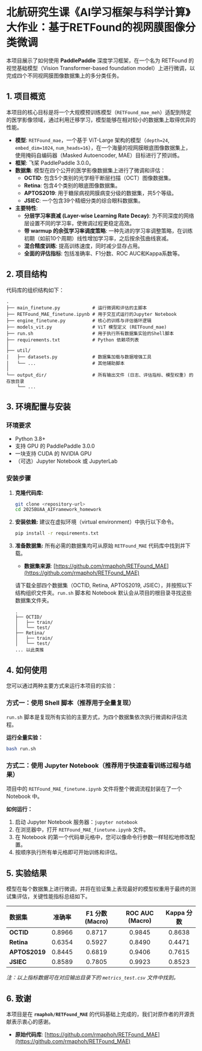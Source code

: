 # 北航研究生课《AI学习框架与科学计算》大作业：基于RETFound的视网膜图像分类微调

本项目展示了如何使用 **PaddlePaddle** 深度学习框架，在一个名为 RETFound 的视觉基础模型（Vision Transformer-based foundation model）上进行微调，以完成四个不同视网膜图像数据集上的多分类任务。

## 1. 项目概览

本项目的核心目标是将一个大规模预训练模型（`RETFound_mae_meh`）适配到特定的医学影像领域，通过利用迁移学习，模型能够在相对较小的数据集上取得优异的性能。

- **模型**: `RETFound_mae`，一个基于 ViT-Large 架构的模型（`depth=24`, `embed_dim=1024`, `num_heads=16`），在一个海量的视网膜眼底图像数据集上，使用掩码自编码器（Masked Autoencoder, MAE）目标进行了预训练。
- **框架**: 飞桨 PaddlePaddle 3.0.0。
- **数据集**: 模型在四个公开的医学影像数据集上进行了微调和评估：
    - **OCTID**: 包含5个类别的光学相干断层扫描（OCT）图像数据集。
    - **Retina**: 包含4个类别的眼底图像数据集。
    - **APTOS2019**: 用于糖尿病视网膜病变分级的数据集，共5个等级。
    - **JSIEC**: 一个包含39个精细分类的综合眼科数据集。
- **主要特性**:
    - **分层学习率衰减 (Layer-wise Learning Rate Decay)**: 为不同深度的网络层设置不同的学习率，使微调过程更稳定高效。
    - **带 warmup 的余弦学习率调度策略**: 一种先进的学习率调整策略，在训练初期（如前10个周期）线性增加学习率，之后按余弦曲线衰减。
    - **混合精度训练**: 提高训练速度，同时减少显存占用。
    - **全面的评估指标**: 包括准确率、F1分数、ROC AUC和Kappa系数等。

## 2. 项目结构

代码库的组织结构如下：

```
.
├── main_finetune.py            # 运行微调和评估的主脚本
├── RETFound_MAE_finetune.ipynb # 用于交互式运行的Jupyter Notebook
├── engine_finetune.py          # 核心的训练与评估循环逻辑
├── models_vit.py               # ViT 模型定义 (RETFound_mae)
├── run.sh                      # 用于执行所有数据集实验的Shell脚本
├── requirements.txt            # Python 依赖项列表
│
├── util/
│   ├── datasets.py             # 数据集加载与数据增强工具
│   └── ...                     # 其他辅助脚本
│
└── output_dir/                 # 所有输出文件 (日志、评估指标、模型权重) 的存放目录
    └── ...
```

## 3. 环境配置与安装

### 环境要求
- Python 3.8+
- 支持 GPU 的 PaddlePaddle 3.0.0
- 一块支持 CUDA 的 NVIDIA GPU
- （可选）Jupyter Notebook 或 JupyterLab

### 安装步骤
1.  **克隆代码库:**
    ```bash
    git clone <repository-url>
    cd 2025BUAA_AIFramework_homework
    ```

2.  **安装依赖:**
    建议在虚拟环境（virtual environment）中执行以下命令。
    ```bash
    pip install -r requirements.txt
    ```

3.  **准备数据集:**
    所有必需的数据集均可从原始 `RETFound_MAE` 代码库中找到并下载。
    - **数据集来源**: [https://github.com/rmaphoh/RETFound_MAE](https://github.com/rmaphoh/RETFound_MAE)

    请下载全部四个数据集（OCTID, Retina, APTOS2019, JSIEC），并按照以下结构组织文件夹。`run.sh` 脚本和 Notebook 默认会从项目的根目录寻找这些数据集文件夹。

    ```
    .
    ├── OCTID/
    │   ├── train/
    │   └── test/
    ├── Retina/
    │   ├── train/
    │   └── test/
    ... 以此类推
    ```

## 4. 如何使用

您可以通过两种主要方式来运行本项目的实验：

### 方式一：使用 Shell 脚本（推荐用于全量复现）
`run.sh` 脚本是复现所有实验的主要方式，为四个数据集依次执行微调和评估流程。

**运行全量实验：**
```bash
bash run.sh
```

### 方式二：使用 Jupyter Notebook（推荐用于快速查看训练过程与结果）
项目中的 `RETFound_MAE_finetune.ipynb` 文件将整个微调流程封装在了一个 Notebook 中。

**如何运行：**
1.  启动 Jupyter Notebook 服务器：`jupyter notebook`
2.  在浏览器中，打开 `RETFound_MAE_finetune.ipynb` 文件。
3.  在 Notebook 的第一个代码单元格中，您可以像命令行参数一样轻松地修改配置。
4.  按顺序执行所有单元格即可开始训练和评估。


## 5. 实验结果

模型在每个数据集上进行微调，并将在验证集上表现最好的模型权重用于最终的测试集评估，关键性能指标总结如下。

| 数据集 | 准确率 | F1 分数 (Macro) | ROC AUC (Macro) | Kappa 分数 |
| :--- | :---: | :---: | :---: | :---: |
| **OCTID** | 0.8966 | 0.8717 | 0.9845 | 0.8638 |
| **Retina** | 0.6354 | 0.5927 | 0.8490 | 0.4471 |
| **APTOS2019**| 0.8445 | 0.6819 | 0.9406 | 0.7615 |
| **JSIEC** | 0.8589 | 0.7805 | 0.9923 | 0.8523 |

*注：以上指标数据可在对应输出目录下的 `metrics_test.csv` 文件中找到。*

## 6. 致谢

本项目是在 **`rmaphoh/RETFound_MAE`** 的代码基础上完成的，我们对原作者的开源贡献表示衷心的感谢。

- **原始代码库**: [https://github.com/rmaphoh/RETFound_MAE](https://github.com/rmaphoh/RETFound_MAE)


